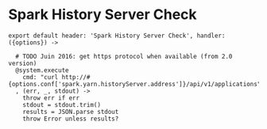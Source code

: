 
# Spark History Server Check

    export default header: 'Spark History Server Check', handler: ({options}) ->

      # TODO Juin 2016: get https protocol when available (from 2.0 version)
      @system.execute
        cmd: "curl http://#{options.conf['spark.yarn.historyServer.address']}/api/v1/applications"
      , (err, _, stdout) ->
        throw err if err
        stdout = stdout.trim()
        results = JSON.parse stdout
        throw Error unless results?
